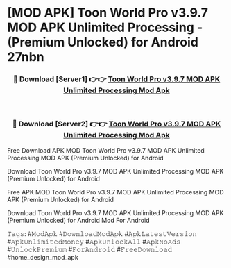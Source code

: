 # [MOD APK] Toon World Pro v3.9.7 MOD APK Unlimited Processing - (Premium Unlocked) for Android 27nbn



<div align="center">
<h3>🔴 Download [Server1] 👉👉 <a href="https://momento.my/?title=Toon_World_Pro_v3.9.7_MOD_APK_Unlimited_Processing">Toon World Pro v3.9.7 MOD APK Unlimited Processing Mod Apk</a></h3><br>

<h3>🔴 Download [Server2] 👉👉 <a href="https://momento.my/?title=Toon_World_Pro_v3.9.7_MOD_APK_Unlimited_Processing">Toon World Pro v3.9.7 MOD APK Unlimited Processing Mod Apk</a></h3>
</div>



Free Download APK MOD Toon World Pro v3.9.7 MOD APK Unlimited Processing MOD APK (Premium Unlocked) for Android

Download Toon World Pro v3.9.7 MOD APK Unlimited Processing MOD APK (Premium Unlocked) for Android

Free APK MOD Toon World Pro v3.9.7 MOD APK Unlimited Processing MOD APK (Premium Unlocked) for Android

Download Toon World Pro v3.9.7 MOD APK Unlimited Processing MOD APK (Premium Unlocked) for Android Mod For Android

𝚃𝚊𝚐𝚜: #𝙼𝚘𝚍𝙰𝚙𝚔 #𝙳𝚘𝚠𝚗𝚕𝚘𝚊𝚍𝙼𝚘𝚍𝙰𝚙𝚔 #𝙰𝚙𝚔𝙻𝚊𝚝𝚎𝚜𝚝𝚅𝚎𝚛𝚜𝚒𝚘𝚗 #𝙰𝚙𝚔𝚄𝚗𝚕𝚒𝚖𝚒𝚝𝚎𝚍𝙼𝚘𝚗𝚎𝚢 #𝙰𝚙𝚔𝚄𝚗𝚕𝚘𝚌𝚔𝙰𝚕𝚕 #𝙰𝚙𝚔𝙽𝚘𝙰𝚍𝚜 #𝚄𝚗𝚕𝚘𝚌𝚔𝙿𝚛𝚎𝚖𝚒𝚞𝚖 #𝙵𝚘𝚛𝙰𝚗𝚍𝚛𝚘𝚒𝚍 #𝙵𝚛𝚎𝚎𝙳𝚘𝚠𝚗𝚕𝚘𝚊𝚍 #home_design_mod_apk
